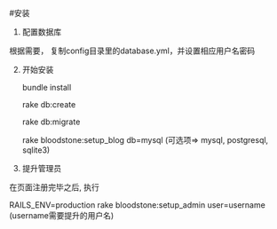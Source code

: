 #安装

1. 配置数据库

根据需要， 复制config目录里的database.yml，并设置相应用户名密码

2. 开始安装

    bundle install

    rake db:create

    rake db:migrate
    
    rake bloodstone:setup_blog db=mysql (可选项=> mysql, postgresql, sqlite3)
    
3. 提升管理员

在页面注册完毕之后, 执行

   RAILS_ENV=production rake bloodstone:setup_admin user=username (username需要提升的用户名)
